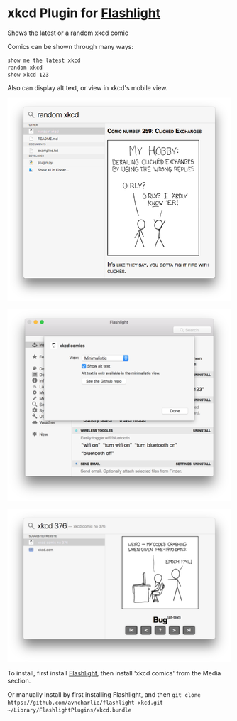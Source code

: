 # xkcd Plugin for [Flashlight](http://flashlight.nateparrott.com/)
Shows the latest or a random xkcd comic

Comics can be shown through many ways:

    show me the latest xkcd
    random xkcd
    show xkcd 123

Also can display alt text, or view in xkcd's mobile view.

![ScreenShot](https://raw.githubusercontent.com/avncharlie/flashlight-xkcd/master/Screenshot.png)

![ScreenShot](https://github.com/avncharlie/flashlight-xkcd/raw/master/Settings%20screenshot.png)

![ScreenShot](https://github.com/avncharlie/flashlight-xkcd/raw/master/Mobile%20view%20screenshot.png)

To install, first install [Flashlight](http://flashlight.nateparrott.com/), then install 'xkcd comics' from the Media section.

Or manually install by first installing Flashlight, and then `git clone https://github.com/avncharlie/flashlight-xkcd.git ~/Library/FlashlightPlugins/xkcd.bundle`
